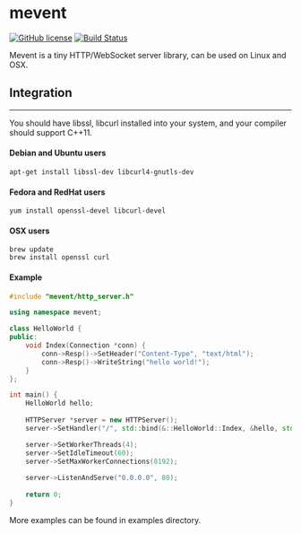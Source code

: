 # mevent
[![GitHub license](https://img.shields.io/badge/license-MIT-blue.svg)](https://raw.githubusercontent.com/looyao/mevent/master/LICENSE.md)
[![Build Status](https://travis-ci.org/looyao/mevent.svg?branch=master)](https://travis-ci.org/looyao/mevent)

Mevent is a tiny HTTP/WebSocket server library, can be used on Linux and OSX.

## Integration
--------

You should have libssl, libcurl installed into your system, and your compiler should support C++11. 

#### Debian and Ubuntu users
```
apt-get install libssl-dev libcurl4-gnutls-dev
```

#### Fedora and RedHat users
```
yum install openssl-devel libcurl-devel
```

#### OSX users
```
brew update
brew install openssl curl
```

#### Example

```cpp
#include "mevent/http_server.h"

using namespace mevent;

class HelloWorld {
public:
    void Index(Connection *conn) {
        conn->Resp()->SetHeader("Content-Type", "text/html");
        conn->Resp()->WriteString("hello world!");
    }
};

int main() {
    HelloWorld hello;
    
    HTTPServer *server = new HTTPServer();
    server->SetHandler("/", std::bind(&::HelloWorld::Index, &hello, std::placeholders::_1));

    server->SetWorkerThreads(4);
    server->SetIdleTimeout(60);
    server->SetMaxWorkerConnections(8192);
    
    server->ListenAndServe("0.0.0.0", 80);
    
    return 0;
}
```

More examples can be found in examples directory.

